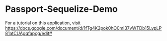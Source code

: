 # Passport-Sequelize-Demo

For a tutorial on this application, visit https://docs.google.com/document/d/1fTg4K2pok0hO0mi37vWTDb15LvpLP81atCUAgqfapcg/edit#
